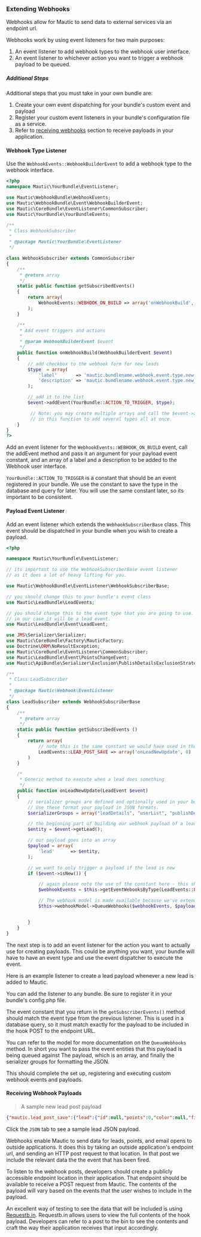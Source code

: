 ### Extending Webhooks

Webhooks allow for Mautic to send data to external services via an endpoint url.

Webhooks work by using event listeners for two main purposes:

1. An event listener to add webhook types to the webhook user interface.
2. An event listener to whichever action you want to trigger a webhook payload to be queued.

##### Additional Steps
Additional steps that you must take in your own bundle are:

1. Create your own event dispatching for your bundle's custom event and payload
2. Register your custom event listeners in your bundle's configuration file as a service.
3. Refer to [receiving webhooks](#receiving-webhook-payloads) section to receive payloads in your application.

#### Webhook Type Listener
<aside class="notice">
Use the <code>WebhookEvents::WebhookBuilderEvent</code> to add a webhook type to the webhook interface.
</aside>


```php
<?php
namespace Mautic\YourBundle\EventListener;

use Mautic\WebhookBundle\WebhookEvents;
use Mautic\WebhookBundle\Event\WebhookBuilderEvent;
use Mautic\CoreBundle\EventListener\CommonSubscriber;
use Mautic\YourBundle\YourBundleEvents;

/**
 * Class WebhookSubscriber
 *
 * @package Mautic\YourBundle\EventListener
 */

class WebhookSubscriber extends CommonSubscriber
{
    /**
     * @return array
     */
    static public function getSubscribedEvents()
    {
        return array(
            WebhookEvents::WEBHOOK_ON_BUILD => array('onWebhookBuild', 0)
        );
    }

    /**
     * Add event triggers and actions
     *
     * @param WebhookBuilderEvent $event
     */
    public function onWebhookBuild(WebhookBuilderEvent $event)
    {
        // add checkbox to the webhook form for new leads
        $type  = array(
            'label'       => 'mautic.bundlename.webhook.event.type.new',
            'description' => 'mautic.bundlename.webhook.event.type.new_desc', // note: we don't currently use a description, but may in the future so we have supported it here
        );

        // add it to the list
        $event->addEvent(YourBundle::ACTION_TO_TRIGGER, $type);

         // Note: you may create multiple arrays and call the $event->addEvent method multiple times
         // in this function to add several types all at once.
    }
}
?>
```

Add an event listener for the <code>WebhookEvents::WEBHOOK_ON_BUILD</code> event,
call the addEvent method and pass it an argument for your payload event constant,
and an array of a label and a description to be added to the Webhook user interface.

<code>YourBundle::ACTION_TO_TRIGGER</code> is a constant that
should be an event registered in your bundle.
We use the constant to save the type in the database and query for later.
You will use the same constant later, so its important to be consistent.

#### Payload Event Listener
<aside class="notice">
    Add an event listener which extends the <code>WebhookSubscriberBase</code> class. This event should be dispatched in your bundle when you wish to create a payload.
</aside>


```php
<?php

namespace Mautic\YourBundle\EventListener;

// its important to use the WebhookSubscriberBase event listener
// as it does a lot of heavy lifting for you.

use Mautic\WebhookBundle\EventListener\WebhookSubscriberBase;

// you should change this to your bundle's event class
use Mautic\LeadBundle\LeadEvents;

// you should change this to the event type that you are going to use.
// in our case it will be a lead event.
use Mautic\LeadBundle\Event\LeadEvent;

use JMS\Serializer\Serializer;
use Mautic\CoreBundle\Factory\MauticFactory;
use Doctrine\ORM\NoResultException;
use Mautic\CoreBundle\EventListener\CommonSubscriber;
use Mautic\LeadBundle\Event\PointsChangeEvent;
use Mautic\ApiBundle\Serializer\Exclusion\PublishDetailsExclusionStrategy;

/**
 * Class LeadSubscriber
 *
 * @package Mautic\Webhook\EventListener
 */
class LeadSubscriber extends WebhookSubscriberBase
{
    /**
     * @return array
     */
    static public function getSubscribedEvents ()
    {
        return array(
            // note this is the same constant we would have used in the addEvent() listener!
            LeadEvents::LEAD_POST_SAVE => array('onLeadNewUpdate', 0)
        )
    }

    /*
     * Generic method to execute when a lead does something
     */
    public function onLeadNewUpdate(LeadEvent $event)
    {
        // serializer groups are defined and optionally used in your bundle's entity.
        // Use these format your payload in JSON formats.
        $serializerGroups = array("leadDetails", "userList", "publishDetails", "ipAddress");

        // the beginning part of building our webhook payload of a lead entity
        $entity = $event->getLead();

        // our payload goes into an array
        $payload = array(
            'lead'      => $entity,
        );

        // we want to only trigger a payload if the lead is new
        if ($event->isNew()) {

            // again please note the use of the constant here - this should be consistent with the constant we register to the webhook form
            $webhookEvents = $this->getEventWebooksByType(LeadEvents::LEAD_POST_SAVE);

            // The webhook model is made available because we've extended the WebhookSubscriberBase class.
            $this->webhookModel->QueueWebhooks($webhookEvents, $payload, $serializerGroups);


        }
    }
}
```

The next step is to add an event listener for the action you want to actually use for creating payloads. This could be anything you want, your bundle will have to have an event type and use the event dispatcher to execute the event.

Here is an example listener to create a lead payload whenever a new lead is added to Mautic.

You can add the listener to any bundle. Be sure to register it in your bundle's config.php file.

<aside class="notice">
    The event constant that you return in the <code>getSubscriberEvents()</code> method should match the event type from the previous listener.
    This is used in a database query, so it must match exactly for the payload to be included in the hook POST to the endpoint URL.
</aside>

You can refer to the model for more documentation on the <code>QueueWebhooks</code> method.
In short you want to pass the event entities that this payload is being queued against
The payload, which is an array, and finally the serializer groups for formatting the JSON.

This should complete the set up, registering and executing custom webhook events and payloads.

#### Receiving Webhook Payloads

> A sample new lead post payload

```json
{"mautic.lead_post_save":{"lead":{"id":null,"points":0,"color":null,"fields":{"core":{"title":{"id":1,"group":"core","label":"Title","alias":"title","type":"lookup","value":null},"firstname":{"id":2,"group":"core","label":"First Name","alias":"firstname","type":"text","value":"Hello"},"lastname":{"id":3,"group":"core","label":"Last Name","alias":"lastname","type":"text","value":"World"},"company":{"id":4,"group":"core","label":"Company","alias":"company","type":"lookup","value":null},"position":{"id":5,"group":"core","label":"Position","alias":"position","type":"text","value":null},"email":{"id":6,"group":"core","label":"Email","alias":"email","type":"email","value":"example@email.com"},"phone":{"id":7,"group":"core","label":"Phone","alias":"phone","type":"tel","value":null},"mobile":{"id":8,"group":"core","label":"Mobile","alias":"mobile","type":"tel","value":null},"fax":{"id":9,"group":"core","label":"Fax","alias":"fax","type":"text","value":null},"address1":{"id":10,"group":"core","label":"Address Line 1","alias":"address1","type":"text","value":null},"address2":{"id":11,"group":"core","label":"Address Line 2","alias":"address2","type":"text","value":null},"city":{"id":12,"group":"core","label":"City","alias":"city","type":"lookup","value":null},"state":{"id":13,"group":"core","label":"State","alias":"state","type":"region","value":null},"zipcode":{"id":14,"group":"core","label":"Zipcode","alias":"zipcode","type":"lookup","value":null},"country":{"id":15,"group":"core","label":"Country","alias":"country","type":"country","value":null},"website":{"id":16,"group":"core","label":"Website","alias":"website","type":"text","value":null}},"social":{"twitter":{"id":17,"group":"social","label":"Twitter","alias":"twitter","type":"text","value":null},"facebook":{"id":18,"group":"social","label":"Facebook","alias":"facebook","type":"text","value":null},"googleplus":{"id":19,"group":"social","label":"Google+","alias":"googleplus","type":"text","value":null},"skype":{"id":20,"group":"social","label":"Skype","alias":"skype","type":"text","value":null},"instagram":{"id":21,"group":"social","label":"Instagram","alias":"instagram","type":"text","value":null},"foursquare":{"id":22,"group":"social","label":"Foursquare","alias":"foursquare","type":"text","value":null}},"personal":[],"professional":[]},"lastActive":null,"owner":null,"ipAddresses":[],"dateIdentified":null,"preferredProfileImage":null},"timestamp":"2015-08-18T18:53:33+00:00"}}
```

<aside class="notice">
 Click the <code>JSON</code> tab to see a sample lead JSON payload</code>.
</aside>


Webhooks enable Mautic to send data for leads, points, and email opens to outside applications. It does this by taking an outside application's endpoint url, and sending an HTTP post request to that location. In that post we include the relevant data the the event that has been fired.

To listen to the webhook posts, developers should create a publicly accessible endpoint location in their application. That endpoint should be available to receive a POST request from Mautic. The contents of the payload will vary based on the events that the user wishes to include in the payload.

An excellent way of testing to see the data that will be included is using [Requestb.in](http://requestb.in). Requestb.in allows users to view the full contents of the hook payload. Developers can refer to a post to the bin to see the contents and craft the way their application receives that input accordingly.

